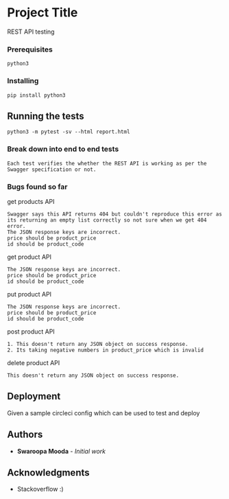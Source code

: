 # Project Title

REST API testing

### Prerequisites

```
python3
```

### Installing


```
pip install python3
```

## Running the tests

```
python3 -m pytest -sv --html report.html
```

### Break down into end to end tests

```
Each test verifies the whether the REST API is working as per the Swagger specification or not.
```
### Bugs found so far

get products API

```
Swagger says this API returns 404 but couldn't reproduce this error as its returning an empty list correctly so not sure when we get 404 error.
The JSON response keys are incorrect.
price should be product_price
id should be product_code
```
get product API

```
The JSON response keys are incorrect.
price should be product_price
id should be product_code
```
put product API

```
The JSON response keys are incorrect.
price should be product_price
id should be product_code
```
post product API

```
1. This doesn't return any JSON object on success response.
2. Its taking negative numbers in product_price which is invalid
```

delete product API

```
This doesn't return any JSON object on success response.
```

## Deployment

Given a sample circleci config which can be used to test and deploy

## Authors

* **Swaroopa Mooda** - *Initial work*

## Acknowledgments

* Stackoverflow :)
